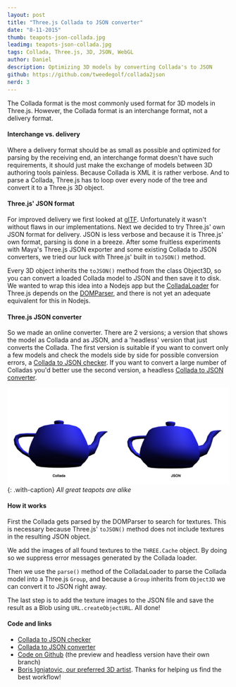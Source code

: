 ```yaml
---
layout: post
title: "Three.js Collada to JSON converter"
date: "8-11-2015"
thumb: teapots-json-collada.jpg
leadimg: teapots-json-collada.jpg
tags: Collada, Three.js, 3D, JSON, WebGL
author: Daniel
description: Optimizing 3D models by converting Collada's to JSON
github: https://github.com/tweedegolf/collada2json
nerd: 3
---
```


The Collada format is the most commonly used format for 3D models in Three.js. However, the Collada format is an interchange format, not a delivery format. 

#### Interchange vs. delivery

Where a delivery format should be as small as possible and optimized for parsing by the receiving end, an interchange format doesn't have such requirements, it should just make the exchange of models between 3D authoring tools painless. Because Collada is XML it is rather verbose. And to parse a Collada, Three.js has to loop over every node of the tree and convert it to a Three.js 3D object.

#### Three.js' JSON format

For improved delivery we first looked at [glTF](http://threejs.org/docs/#Reference/Loaders/glTFLoader). Unfortunately it wasn't without flaws in our implementations. Next we decided to try Three.js' own JSON format for delivery. JSON is less verbose and because it is Three.js' own format, parsing is done in a breeze. After some fruitless experiments with Maya's Three.js JSON exporter and some existing Collada to JSON converters, we tried our luck with Three.js' built in `toJSON()` method.

Every 3D object inherits the `toJSON()` method from the class Object3D, so you can convert a loaded Collada model to JSON and then save it to disk. We wanted to wrap this idea into a Nodejs app but the [ColladaLoader](https://github.com/mrdoob/three.js/blob/master/examples/js/loaders/ColladaLoader.js) for Three.js depends on the [DOMParser](https://developer.mozilla.org/en-US/docs/Web/API/DOMParser), and there is not yet an adequate equivalent for this in Nodejs.

#### Three.js JSON converter

So we made an online converter. There are 2 versions; a version that shows the model as Collada and as JSON, and a 'headless' version that just converts the Collada. The first version is suitable if you want to convert only a few models and check the models side by side for possible conversion errors, a [Collada to JSON checker](http://data.tweedegolf.nl/collada2json/). If you want to convert a large number of Colladas you'd better use the second version, a headless [Collada to JSON converter](http://data.tweedegolf.nl/collada2json_headless/).

![Teapots](/img/blog/teapots-json-collada.jpg){: .with-caption}
*All great teapots are alike*

#### How it works

First the Collada gets parsed by the DOMParser to search for textures. This is necessary because Three.js' `toJSON()` method does not include textures in the resulting JSON object.

We add the images of all found textures to the `THREE.Cache` object. By doing so we suppress error messages generated by the Collada loader.

Then we use the `parse()` method of the ColladaLoader to parse the Collada model into a Three.js `Group`, and because a `Group` inherits from `Object3D` we can convert it to JSON right away.

The last step is to add the texture images to the JSON file and save the result as a Blob using `URL.createObjectURL`. All done!


#### Code and links
 - [Collada to JSON checker](http://data.tweedegolf.nl/collada2json/)
 - [Collada to JSON converter](http://data.tweedegolf.nl/collada2json_headless/)
 - [Code on Github](https://github.com/tweedegolf/collada2json) (the preview and headless version have their own branch)
 - [Boris Ignjatovic, our preferred 3D artist](http://www.borisignjatovic.com/). Thanks for helping us find the best workflow!
